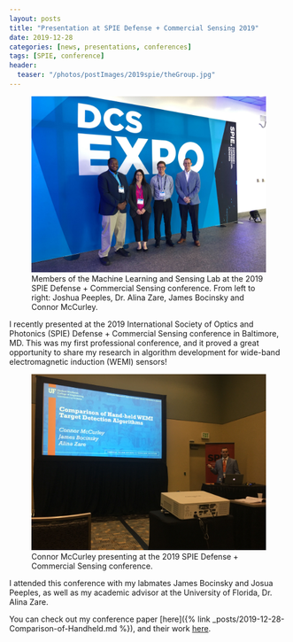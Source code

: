 ```yaml
---
layout: posts
title: "Presentation at SPIE Defense + Commercial Sensing 2019"
date: 2019-12-28
categories: [news, presentations, conferences]
tags: [SPIE, conference]
header:
  teaser: "/photos/postImages/2019spie/theGroup.jpg"
---
```


<figure>
    <a href="/photos/postImages/2019spie/theGroup.jpg"><img src="/photos/postImages/2019spie/theGroup.jpg"></a>
    <figcaption>Members of the Machine Learning and Sensing Lab at the 2019 SPIE Defense + Commercial Sensing conference.  From left to right: Joshua Peeples, Dr. Alina Zare, James Bocinsky and Connor McCurley.</figcaption>
</figure>

I recently presented at the 2019 International Society of Optics and Photonics (SPIE) Defense + Commercial Sensing conference in Baltimore, MD.  This was my first professional conference, and it proved a great opportunity to share my research in algorithm development for wide-band electromagnetic induction (WEMI) sensors!  
<figure>
    <a href="/photos/postImages/2019spie/presentation.jpg"><img src="/photos/postImages/2019spie/presentation.jpg"></a>
    <figcaption>Connor McCurley presenting at the 2019 SPIE Defense + Commercial Sensing conference. </figcaption>
</figure>


I attended this conference with my labmates James Bocinsky and Josua Peeples, as well as my academic advisor at the University of Florida, Dr. Alina Zare.  
  
You can check out my conference paper [here]({% link _posts/2019-12-28-Comparison-of-Handheld.md %}), and their work [here](https://faculty.eng.ufl.edu/machine-learning/2019/04/our-labmates-james-bocinsky-connor-mccurley-and-joshua-peeples-recently-presented-at-spie-in-baltimore/).





